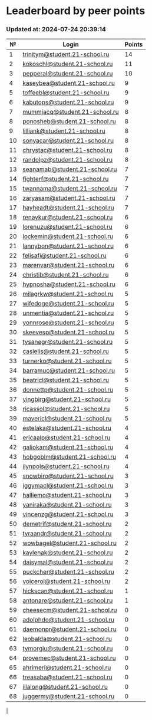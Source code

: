 # Leaderboard by peer points

### Updated at: 2024-07-24 20:39:14

| № | Login | Points |
|---|-------|--------|
|1|trinitym@student.21-school.ru|14|
|2|kokoschl@student.21-school.ru|11|
|3|pepperal@student.21-school.ru|10|
|4|kaseybea@student.21-school.ru|9|
|5|toffeebl@student.21-school.ru|9|
|6|kabutops@student.21-school.ru|9|
|7|mummjacq@student.21-school.ru|8|
|8|ponosheb@student.21-school.ru|8|
|9|lilliank@student.21-school.ru|8|
|10|sonyacar@student.21-school.ru|8|
|11|chrystac@student.21-school.ru|8|
|12|randolpz@student.21-school.ru|8|
|13|seanamab@student.21-school.ru|7|
|14|fighterf@student.21-school.ru|7|
|15|twannama@student.21-school.ru|7|
|16|zaryasam@student.21-school.ru|7|
|17|hayheadt@student.21-school.ru|7|
|18|renaykur@student.21-school.ru|6|
|19|lorenuzu@student.21-school.ru|6|
|20|lockemin@student.21-school.ru|6|
|21|lannybon@student.21-school.ru|6|
|22|felisafi@student.21-school.ru|6|
|23|marenvar@student.21-school.ru|6|
|24|christib@student.21-school.ru|6|
|25|hypnosha@student.21-school.ru|6|
|26|milagrkw@student.21-school.ru|5|
|27|wifedoge@student.21-school.ru|5|
|28|unmentia@student.21-school.ru|5|
|29|yonnrose@student.21-school.ru|5|
|30|skeevesp@student.21-school.ru|5|
|31|tysanegr@student.21-school.ru|5|
|32|casielis@student.21-school.ru|5|
|33|turnerko@student.21-school.ru|5|
|34|barramuc@student.21-school.ru|5|
|35|beatricl@student.21-school.ru|5|
|36|donnettp@student.21-school.ru|5|
|37|yingbirg@student.21-school.ru|5|
|38|ricassol@student.21-school.ru|5|
|39|mavericl@student.21-school.ru|5|
|40|estelaka@student.21-school.ru|4|
|41|ericaalp@student.21-school.ru|4|
|42|galiokam@student.21-school.ru|4|
|43|hobgoblm@student.21-school.ru|4|
|44|ilynpois@student.21-school.ru|4|
|45|snowbiro@student.21-school.ru|3|
|46|iggymacl@student.21-school.ru|3|
|47|halliemo@student.21-school.ru|3|
|48|yaniraka@student.21-school.ru|3|
|49|vincenzg@student.21-school.ru|3|
|50|demetrif@student.21-school.ru|2|
|51|tyraandr@student.21-school.ru|2|
|52|wowbagel@student.21-school.ru|2|
|53|kaylenak@student.21-school.ru|2|
|54|daisymal@student.21-school.ru|2|
|55|puckcher@student.21-school.ru|2|
|56|voicerol@student.21-school.ru|2|
|57|hickscan@student.21-school.ru|1|
|58|antonare@student.21-school.ru|1|
|59|cheesecm@student.21-school.ru|0|
|60|adolphdo@student.21-school.ru|0|
|61|daemonpr@student.21-school.ru|0|
|62|leobalda@student.21-school.ru|0|
|63|tymorgiu@student.21-school.ru|0|
|64|provemec@student.21-school.ru|0|
|65|ahrimeri@student.21-school.ru|0|
|66|treasaba@student.21-school.ru|0|
|67|illalong@student.21-school.ru|0|
|68|juggermy@student.21-school.ru|0|
|
